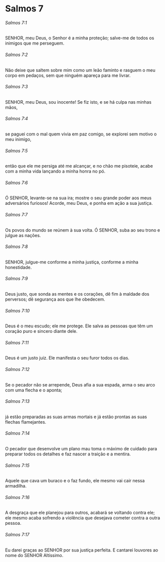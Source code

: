 # Salmos 7

###### Salmos 7:1

SENHOR, meu Deus, o Senhor é a minha proteção; salve-me de todos os inimigos que me perseguem.

###### Salmos 7:2

Não deixe que saltem sobre mim como um leão faminto e rasguem o meu corpo em pedaços, sem que ninguém apareça para me livrar.

###### Salmos 7:3

SENHOR, meu Deus, sou inocente! Se fiz isto, e se há culpa nas minhas mãos,

###### Salmos 7:4

se paguei com o mal quem vivia em paz comigo, se explorei sem motivo o meu inimigo,

###### Salmos 7:5

então que ele me persiga até me alcançar, e no chão me pisoteie, acabe com a minha vida lançando a minha honra no pó.

###### Salmos 7:6

Ó SENHOR, levante-se na sua ira; mostre o seu grande poder aos meus adversários furiosos! Acorde, meu Deus, e ponha em ação a sua justiça.

###### Salmos 7:7

Os povos do mundo se reúnem à sua volta. Ó SENHOR, suba ao seu trono e julgue as nações.

###### Salmos 7:8

SENHOR, julgue-me conforme a minha justiça, conforme a minha honestidade.

###### Salmos 7:9

Deus justo, que sonda as mentes e os corações, dê fim à maldade dos perversos; dê segurança aos que lhe obedecem.

###### Salmos 7:10

Deus é o meu escudo; ele me protege. Ele salva as pessoas que têm um coração puro e sincero diante dele.

###### Salmos 7:11

Deus é um justo juiz. Ele manifesta o seu furor todos os dias.

###### Salmos 7:12

Se o pecador não se arrepende, Deus afia a sua espada, arma o seu arco com uma flecha e o aponta;

###### Salmos 7:13

já estão preparadas as suas armas mortais e já estão prontas as suas flechas flamejantes.

###### Salmos 7:14

O pecador que desenvolve um plano mau toma o máximo de cuidado para preparar todos os detalhes e faz nascer a traição e a mentira.

###### Salmos 7:15

Aquele que cava um buraco e o faz fundo, ele mesmo vai cair nessa armadilha.

###### Salmos 7:16

A desgraça que ele planejou para outros, acabará se voltando contra ele; ele mesmo acaba sofrendo a violência que desejava cometer contra a outra pessoa.

###### Salmos 7:17

Eu darei graças ao SENHOR por sua justiça perfeita. E cantarei louvores ao nome do SENHOR Altíssimo.

